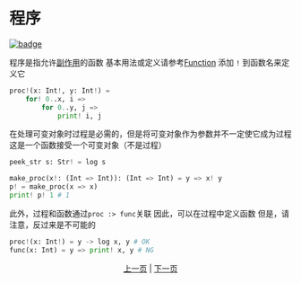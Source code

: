 # 程序

[![badge](https://img.shields.io/endpoint.svg?url=https%3A%2F%2Fgezf7g7pd5.execute-api.ap-northeast-1.amazonaws.com%2Fdefault%2Fsource_up_to_date%3Fowner%3Derg-lang%26repos%3Derg%26ref%3Dmain%26path%3Ddoc/EN/syntax/08_procedure.md%26commit_hash%3D214e77cce9395503166e096ed30e24f07aecc09e)](https://gezf7g7pd5.execute-api.ap-northeast-1.amazonaws.com/default/source_up_to_date?owner=erg-lang&repos=erg&ref=main&path=doc/EN/syntax/08_procedure.md&commit_hash=214e77cce9395503166e096ed30e24f07aecc09e)

程序是指允许[副作用](./07_side_effect.md)的函数
基本用法或定义请参考[Function](./04_function.md)
添加 `!` 到函数名来定义它

```python
proc!(x: Int!, y: Int!) =
    for! 0..x, i =>
        for 0..y, j =>
            print! i, j
```

在处理可变对象时过程是必需的，但是将可变对象作为参数并不一定使它成为过程
这是一个函数接受一个可变对象（不是过程）

```python
peek_str s: Str! = log s

make_proc(x!: (Int => Int)): (Int => Int) = y => x! y
p! = make_proc(x => x)
print! p! 1 # 1
```

此外，过程和函数通过`proc :> func`关联
因此，可以在过程中定义函数
但是，请注意，反过来是不可能的

```python
proc!(x: Int!) = y -> log x, y # OK
func(x: Int) = y => print! x, y # NG
```

<p align='center'>
    <a href='./07_side_effect.md'>上一页</a> | <a href='./09_builtin_procs.md'>下一页</a>
</p>
